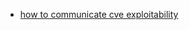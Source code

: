 
- [how to communicate cve exploitability](https://haydock.substack.com/p/cve-exploitability-how-to-communicate?s=r)
